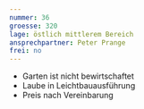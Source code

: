 ```yaml
---
nummer: 36
groesse: 320
lage: östlich mittlerem Bereich
ansprechpartner: Peter Prange
frei: no
---
```


- Garten ist nicht be&shy;wirt&shy;schaf&shy;tet
- Laube in Leicht&shy;bau&shy;aus&shy;führ&shy;ung
- Preis nach Ver&shy;ein&shy;bar&shy;ung
